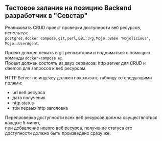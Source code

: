 ## Тестовое залание на позицию Backend разработчик в "Севстар"

Реализовать CRUD проект проверки доступности веб ресурсов, используя:<br>
`postgres`, `docker compose`, `git`, `perl`, `DBI::Pg`, `Mojo::Base 'Mojolicious'`, `Mojo::UserAgent`.

Проект должен лежать в git репозитории и подниматься с помощью команды `docker-compose up`.<br>
Проект должен состоять из двух сервисов: http server для CRUD и daemon для запросов к веб ресурсам.<br>

HTTP Server по индексу должен показывать таблицу со следующими полями:
+ url веб ресурса
+ дата получения
+ http status
+ три первых http заголовка

Перепроверка доступности всех веб ресурсов должна осуществляться каждые 5 минут,<br>
при добавление нового веб ресурса, получение статуса его доступности должно быть произведено сразу же.
